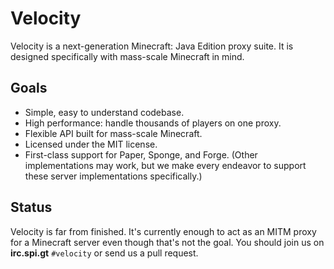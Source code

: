 # Velocity

Velocity is a next-generation Minecraft: Java Edition proxy suite. It is
designed specifically with mass-scale Minecraft in mind.

## Goals

* Simple, easy to understand codebase.
* High performance: handle thousands of players on one proxy.
* Flexible API built for mass-scale Minecraft.
* Licensed under the MIT license.
* First-class support for Paper, Sponge, and Forge. (Other implementations
  may work, but we make every endeavor to support these server implementations
  specifically.)

## Status

Velocity is far from finished. It's currently enough to act as an MITM
proxy for a Minecraft server even though that's not the goal. You should
join us on **irc.spi.gt** `#velocity` or send us a pull request.
